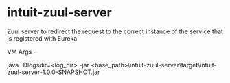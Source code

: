 # intuit-zuul-server
Zuul server to redirect the request to the correct instance of the service that is registered with Eureka

VM Args -

java -Dlogsdir=<log_dir> -jar <base_path>\intuit-zuul-server\target\intuit-zuul-server-1.0.0-SNAPSHOT.jar
